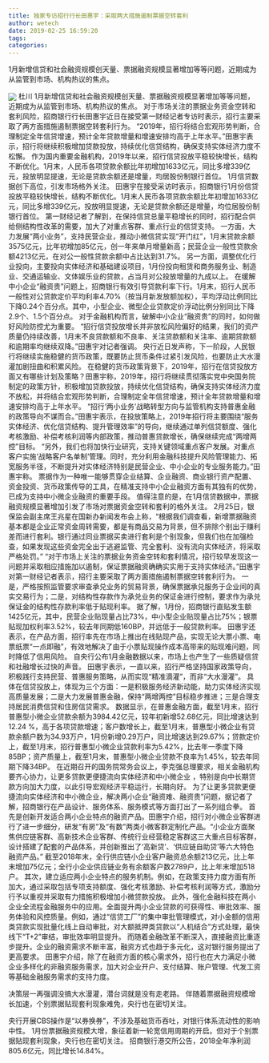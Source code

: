 ```yaml
---
title: 独家专访招行行长田惠宇：采取两大措施遏制票据空转套利
author: wetech
date: 2019-02-25 16:59:20
tags: 
categories: 
---
```

1月新增信贷和社会融资规模创天量、票据融资规模显著增加等等问题，近期成为从监管到市场、机构热议的焦点。
<!-- more -->
<img align="center" border="0" src="https://imgcdn.yicai.com/uppics/images/2019/02/6cfa6c8ad5df1643d55656d0fa568e54.jpg" />
杜川
1月新增信贷和社会融资规模创天量、票据融资规模显著增加等等问题，近期成为从监管到市场、机构热议的焦点。
对于市场关注的票据业务资金空转和套利风险，招商银行行长田惠宇近日在接受第一财经记者专访时表示，招行主要采取了两方面措施遏制票据空转套利行为。
“2019年，招行将结合宏观形势判断，合理制定全年信贷增速，预计全年贷款增量和增速安排均高于上年水平。”田惠宇表示，招行将继续积极增加贷款投放，持续优化信贷结构，确保支持实体经济力度不松懈。
作为国内重要金融机构，2019年以来，招行信贷投放平稳较快增长，结构不断优化。1月末，人民币各项贷款余额比年初增加1633亿元，同比多增339亿元，投放明显提速，无论是贷款余额还是增量，均居股份制银行首位。
1月信贷数据创下高位，引发市场格外关注。
田惠宇在接受采访时表示，招商银行1月份信贷投放平稳较快增长，结构不断优化。1月末人民币各项贷款余额比年初增加1633亿元，同比多增339亿元，投放明显提速，无论是贷款余额还是增量，均位居股份制银行首位。
第一财经记者了解到，在保持信贷总量平稳增长的同时，招行配合供给侧结构性改革的需要，加大了对重点客群、重点行业的信贷支持。
一方面，大力发展“两小业务”，支持民营企业，推动小微信贷实现“开门红”，1月末贷款余额3575亿元，比年初增加85亿元，创一年来单月增量新高；民营企业一般性贷款余额4213亿元，在对公一般性贷款余额中占比达到31.7%。
另一方面，调整优化行业投向，主要投向实体经济和基础建设项目，1月份投向租赁和商务服务业、制造业、交通运输业、文体娱乐业的贷款，占当月对公投放增量的九成以上。
在缓解中小企业“融资贵”问题上，招商银行有效引导贷款利率下行。1月末，招行人民币一般性对公贷款定价平均利率4.70%（按当月新发放额加权），平均浮动比例同比下降0.24个百分点。其中，小型企业、微型企业贷款定价浮动比例分别同比下降2.9个、1.5个百分点。
对于金融机构而言，破解中小企业“融资贵”的同时，如何做好风险防控尤为重要。
“招行信贷投放增长并非放松风险偏好的结果，我们的资产质量仍持续改善，1月末不良贷款额和不良率、关注贷款额和关注率、逾期贷款额和逾期率均继续双降。”田惠宇对记者强调。
央行近日发声称，下一阶段，人民银行将继续实施稳健的货币政策，既要防止货币条件过紧引发风险，也要防止大水漫灌加剧扭曲和积累风险。
在稳健的货币政策背景下，2019年，招行在信贷投放方面又有哪些计划及策略？田惠宇称，2019年，招行将继续贯彻落实党中央国务院制定的政策方针，积极增加贷款投放，持续优化信贷结构，确保支持实体经济力度不放松，并将结合宏观形势判断，合理制定全年信贷增速，预计全年贷款增量和增速安排均高于上年水平。
“招行‘两小业务’战略转型方向与监管机构支持普惠金融的政策导向不谋而合。”田惠宇表示，在投放策略上，2019年招行将主要围绕“服务实体经济、优化信贷结构、提升管理效率”的导向，继续通过单列信贷额度、强化考核激励、补偿考核利润等内部政策，推动普惠贷款增长，确保继续完成“两增两控”目标。
“另外，我们也将加快行业研究，支持关键领域重点客户发展。对重点客户实施‘战略客户名单制’管理。同时，充分利用金融科技提升风险管理能力、拓宽服务半径，不断提升对实体经济特别是民营企业、中小企业的专业服务能力。”田惠宇称。
票据作为一种唯一能够贯穿企业结算、企业融资、商业银行资产配置、资金投资、货币政策传导的工具，在精准支持中小企业融资方面有其独有的优势，已成为支持中小微企业融资的重要手段。
值得注意的是，在1月信贷数据中，票据融资规模显著增加引发了市场对票据资金空转和套利的格外关注。
2月25日，银保监会副主席王兆星在国新办新闻发布会上称，“根据我们调查看，新增票据融资基本都是企业正常资金周转需要，都是有商品交易为背景，但不排除个别出于赚利差而进行套利。银行通过同业票据买卖进行套利是个别现象，但我们也在加强检查，如果发现这些资金完全出于逃避监管、完全套利、没有流向实体经济，将采取严格处罚。”
“对于市场上关注的票据业务资金空转和套利情况，招行较早发现这一问题并采取相应措施加以遏制，保证票据融资确确实实用于支持实体经济。”田惠宇对第一财经记者表示，招行主要采取了两方面措施遏制票据空转套利行为。
一是，严格按照监管要求审查承兑业务的贸易背景，确保票据承兑服务于企业间的真实交易行为；二是，对结构性存款作为承兑业务的保证金进行控制，要求作为承兑保证金的结构性存款利率低于贴现利率。
据了解，1月份，招商银行直贴发生额1425亿元，其中，民营企业贴现量占比73%，中小型企业贴现量占比75%；银票贴现加权利率3.52%，较去年同期低160BP，并远低于一般贷款利率。
田惠宇还表示，在产品方面，招行率先在市场上推出在线贴现产品，实现无论大票小票、电票纸票“一点即融”，有效地解决了由于小票贴现操作成本高带来的贴现难问题，同时降低了信用风险。
自央行公布1月金融数据以来，市场上也产生了一些质疑信贷和社融增长过快的声音。
田惠宇表示，一直以来，招行严格坚持国家政策导向，积极践行支持民营、普惠服务策略，从而实现“精准滴灌”，而非“大水漫灌”。
具体在信贷投放上，体现为三个方面：一是积极服务经济新动能，助力实体经济实现高质量发展；二是大力发展普惠金融，保持“两增两控”目标稳步推进；三是合理支持居民消费信贷和住房信贷需求。
数据显示，在普惠金融方面，截至1月末，招行普惠型小微企业贷款余额为3984.42亿元，较年初新增52.68亿元，同比增速达到12.24 %，高于各项贷款增速；客户数增长上，截至1月末，普惠型小微企业有贷款余额户数为34.93万户，1月份新增0.29万户，同比增速达到29.67%；贷款定价上，截至1月末，招行普惠型小微企业贷款利率为5.42%，比去年一季度下降85BP；资产质量上，截至1月末，普惠型小微企业贷款不良率为1.45%，较去年同期下降34BP。
在近期召开的国务院常务会议上，李克强总理要求，相关金融机构要齐心协力，让更多贷款更便捷流向实体经济和中小微企业 ，特别是向中长期贷款方向加大力度，以此引导宏观经济平稳运行，长期向好。
为了让更多贷款更便捷流向实体经济和中小微企业，解决两小企业“融资难、融资贵”问题，据记者了解，招商银行在产品设计、服务体系、服务模式等方面打出了一系列组合拳。
首先是创新开发适合两小企业特点的融资产品。田惠宇介绍，招行对小微企业客群进行了进一步细分，研发“有房”及“有数”两类小微客群定制化产品。“小企业方面聚焦供应链客群、高新技术企业客群、传统行业经营稳定客群这三大重点目标客群，设计搭建了配套的产品体系，并创新推出了‘高新贷’、‘供应链自助贷’等六大特色融资产品。”
截至2018年末，全行供应链小企业客户融资总余额213亿元，比上年末增加75亿元；全行小企业供应链业务有余额客户数2789户，比上年末增加518户。
其次，建立适应两小企业特点的服务机制。例如，在政策支持力度方面有所加大，通过采取包括专项支持额度、强化考核激励、补偿考核利润等方式，激励分行予以重视并采取有力措施积极增加小微贷款投放。
此外，强化金融科技在两小企业全流程金融服务中的应用。全面提升两小企业贷款的可获得性、审批效率、服务体验和风控质量。例如，通过“信贷工厂”的集中审批管理模式，对小金额的信用类贷款实现批量化线上自动审批，对大额抵押类贷款以“人机结合”方式处理，最快线下“T+2”审结，审批效率明显提升。
而随着金融改革不断深入，直接融资比重逐步提升。企业的融资需求不断丰富，融资方式也趋于多元化，这对银行服务提出了更高要求。
田惠宇介绍，除了在融资方面的核心需求外，招行也在大力满足小微企业多样化的非融资服务需求，加大对企业开户、支付结算、账户管理、代发工资等基础金融服务需求的支持力度。
 
 
决策层一再强调没搞大水漫灌，潜台词就是没有走老路。
伴随着票据融资规模增长加速，个别票据贴现套利现象难免，央行也在密切关注。
央行开展CBS操作是“以券换券”，不涉及基础货币吞吐，对银行体系流动性的影响中性。
1月份票据融资规模大增，象征着新一轮宽信用周期的开启。但对于个别票据贴现套利现象，央行也在密切关注。
招商银行港交所公告，2018全年净利润805.6亿元，同比增长14.84%。 
